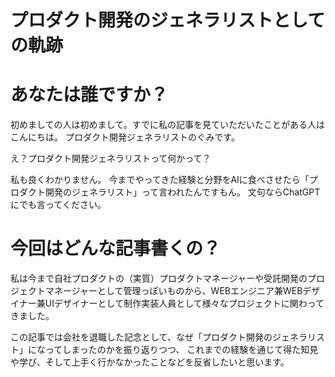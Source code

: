 # プロダクト開発のジェネラリストとしての軌跡

# あなたは誰ですか？

初めましての人は初めまして。すでに私の記事を見ていただいたことがある人はこんにちは。
プロダクト開発ジェネラリストのぐみです。

え？プロダクト開発ジェネラリストって何かって？

私も良くわかりません。
今までやってきた経験と分野をAIに食べさせたら「プロダクト開発のジェネラリスト」って言われたんですもん。
文句ならChatGPTにでも言ってください。

# 今回はどんな記事書くの？

私は今まで自社プロダクトの（実質）プロダクトマネージャーや受託開発のプロジェクトマネージャーとして管理っぽいものから、WEBエンジニア兼WEBデザイナー兼UIデザイナーとして制作実装人員として様々なプロジェクトに関わってきました。

この記事では会社を退職した記念として、なぜ「プロダクト開発のジェネラリスト」になってしまったのかを振り返りつつ、
これまでの経験を通じて得た知見や学び、そして上手く行かなかったことなどを反省したいと思います。